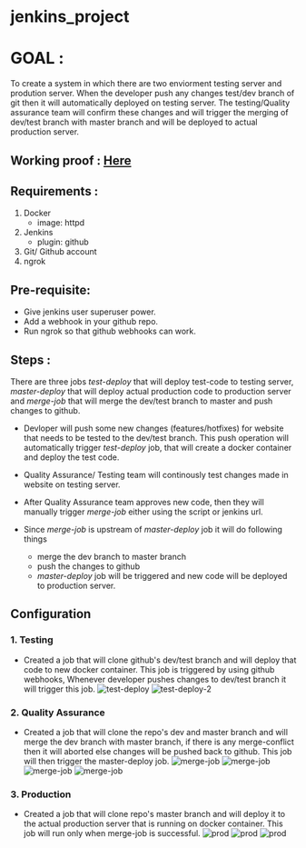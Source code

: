# jenkins_project

# GOAL :
To create a system in which there are two enviorment testing server and prodution server. When the developer push any changes test/dev branch of git then it will automatically deployed on testing server. The testing/Quality assurance team will confirm these changes and will trigger the merging of dev/test branch with master branch and will be deployed to actual production server.

## Working proof : [Here](https://youtu.be/pvL98NyIeWk)

## Requirements :
1. Docker
  	- image: httpd
2. Jenkins
  	- plugin: github
3. Git/ Github account
4. ngrok

## Pre-requisite:
* Give jenkins user superuser power.
* Add a webhook in your github repo.
* Run ngrok so that github webhooks can work.


## Steps :
There are three jobs *test-deploy* that will deploy test-code to testing server, *master-deploy* that will deploy actual production code to production server and *merge-job* that will merge the dev/test branch to master and push changes to github.

* Devloper will push some new changes (features/hotfixes) for website that needs to be tested to the dev/test branch.
This push operation will automatically trigger *test-deploy* job, that will create a docker container and deploy the test code.

* Quality Assurance/ Testing team will continously test changes made in website on testing server.

* After Quality Assurance team approves new code, then they will manually trigger *merge-job* either using the script or jenkins url.

* Since *merge-job* is upstream of *master-deploy* job it will do following things
    - merge the dev branch to master branch
    - push the changes to github
    - *master-deploy* job will be triggered and new code will be deployed to production server.
	
## Configuration

### 1. Testing 

* Created a job that will clone github's dev/test branch and will deploy that code to new docker container. This job is triggered by using github webhooks, Whenever developer pushes changes to dev/test branch it will trigger this job.
![test-deploy](https://github.com/harsh-gautam/jenkins_project/blob/master/screenshots/test-deploy-1.png)
![test-deploy-2](https://github.com/harsh-gautam/jenkins_project/blob/master/screenshots/test-deploy-2.png)

### 2. Quality Assurance

* Created a job that will clone the repo's dev and master branch and will merge the dev branch with master branch, if there is any merge-conflict then it will aborted else changes will be pushed back to github. This job will then trigger the master-deploy job.
![merge-job](https://github.com/harsh-gautam/jenkins_project/blob/master/screenshots/merge-1.png)
![merge-job](https://github.com/harsh-gautam/jenkins_project/blob/master/screenshots/merge-2.png)
![merge-job](https://github.com/harsh-gautam/jenkins_project/blob/master/screenshots/merge-3.png)
![merge-job](https://github.com/harsh-gautam/jenkins_project/blob/master/screenshots/merge-4.png)

### 3. Production

* Created a job that will clone repo's master branch and will deploy it to the actual production server that is running on docker container. This job will run only when merge-job is successful.
![prod](https://github.com/harsh-gautam/jenkins_project/blob/master/screenshots/master-deploy-1.png)
![prod](https://github.com/harsh-gautam/jenkins_project/blob/master/screenshots/master-deploy-2.png)
![prod](https://github.com/harsh-gautam/jenkins_project/blob/master/screenshots/master-deploy-3.png)
